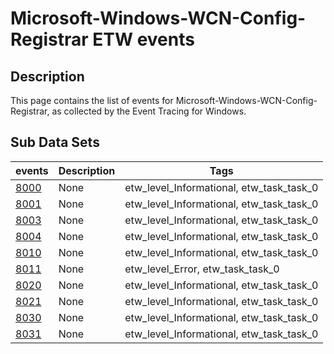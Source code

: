 # Microsoft-Windows-WCN-Config-Registrar ETW events

## Description
This page contains the list of events for Microsoft-Windows-WCN-Config-Registrar, as collected by the Event Tracing for Windows.

## Sub Data Sets
|events|Description|Tags|
|---|---|---|
|[8000](events/event-8000.md)|None|etw_level_Informational, etw_task_task_0|
|[8001](events/event-8001.md)|None|etw_level_Informational, etw_task_task_0|
|[8003](events/event-8003.md)|None|etw_level_Informational, etw_task_task_0|
|[8004](events/event-8004.md)|None|etw_level_Informational, etw_task_task_0|
|[8010](events/event-8010.md)|None|etw_level_Informational, etw_task_task_0|
|[8011](events/event-8011.md)|None|etw_level_Error, etw_task_task_0|
|[8020](events/event-8020.md)|None|etw_level_Informational, etw_task_task_0|
|[8021](events/event-8021.md)|None|etw_level_Informational, etw_task_task_0|
|[8030](events/event-8030.md)|None|etw_level_Informational, etw_task_task_0|
|[8031](events/event-8031.md)|None|etw_level_Informational, etw_task_task_0|
